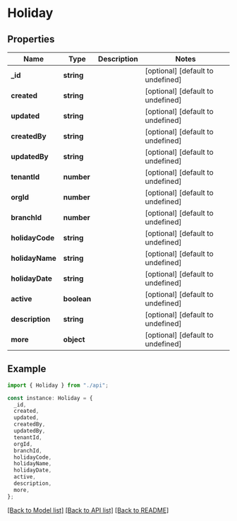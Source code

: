 # Holiday

## Properties

| Name            | Type        | Description | Notes                             |
| --------------- | ----------- | ----------- | --------------------------------- |
| **\_id**        | **string**  |             | [optional] [default to undefined] |
| **created**     | **string**  |             | [optional] [default to undefined] |
| **updated**     | **string**  |             | [optional] [default to undefined] |
| **createdBy**   | **string**  |             | [optional] [default to undefined] |
| **updatedBy**   | **string**  |             | [optional] [default to undefined] |
| **tenantId**    | **number**  |             | [optional] [default to undefined] |
| **orgId**       | **number**  |             | [optional] [default to undefined] |
| **branchId**    | **number**  |             | [optional] [default to undefined] |
| **holidayCode** | **string**  |             | [optional] [default to undefined] |
| **holidayName** | **string**  |             | [optional] [default to undefined] |
| **holidayDate** | **string**  |             | [optional] [default to undefined] |
| **active**      | **boolean** |             | [optional] [default to undefined] |
| **description** | **string**  |             | [optional] [default to undefined] |
| **more**        | **object**  |             | [optional] [default to undefined] |

## Example

```typescript
import { Holiday } from "./api";

const instance: Holiday = {
  _id,
  created,
  updated,
  createdBy,
  updatedBy,
  tenantId,
  orgId,
  branchId,
  holidayCode,
  holidayName,
  holidayDate,
  active,
  description,
  more,
};
```

[[Back to Model list]](../README.md#documentation-for-models) [[Back to API list]](../README.md#documentation-for-api-endpoints) [[Back to README]](../README.md)
